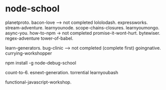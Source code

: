 # node-school

planetproto.
bacon-love  —> not completed
lololodash.
expressworks.
stream-adventure.
learnyounode.
scope-chains-closures.
learnyoumongo.
async-you.
how-to-npm -> not completed
promise-it-wont-hurt.
bytewiser.
regex-adventure
tower-of-babel.

learn-generators.
bug-clinic —> not completed (complete first)
goingnative.
currying-workshopper


npm install -g node-debug-school

count-to-6.
esnext-generation.
torrential 
learnyoubash

functional-javascript-workshop.
